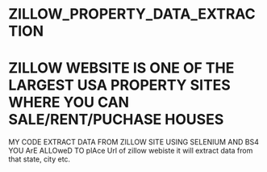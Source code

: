 # ZILLOW_PROPERTY_DATA_EXTRACTION
# ZILLOW WEBSITE IS ONE OF THE LARGEST USA PROPERTY SITES WHERE YOU CAN SALE/RENT/PUCHASE HOUSES

MY CODE EXTRACT DATA FROM ZILLOW SITE USING SELENIUM AND BS4
YOU ArE ALLOweD TO plAce Url of zillow webiste it will extract data from that state, city etc.
